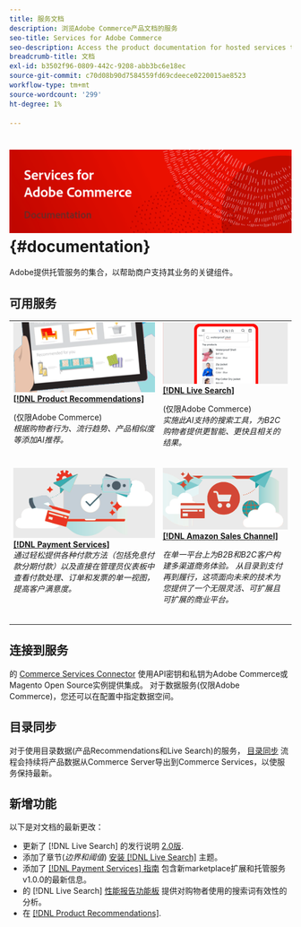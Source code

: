 ```yaml
---
title: 服务文档
description: 浏览Adobe Commerce产品文档的服务
seo-title: Services for Adobe Commerce
seo-description: Access the product documentation for hosted services that help Adobe Commerce and Magento Open Source merchants support key components of their business.
breadcrumb-title: 文档
exl-id: b3502f96-0809-442c-9208-abb3bc6e18ec
source-git-commit: c70d08b90d7584559fd69cdeece0220015ae8523
workflow-type: tm+mt
source-wordcount: '299'
ht-degree: 1%

---
```


# <!-- use banner as heading -->![服务文档](./assets/banner-services-home.png) {#documentation}

Adobe提供托管服务的集合，以帮助商户支持其业务的关键组件。

## 可用服务

<table>
<tr>
   <td valign="top">
       <img alt="[!UICONTROL Product Recommendations]" src="assets/product-recs.png" />
    <div><a href="https://experienceleague.adobe.com/docs/commerce-merchant-services/product-recommendations/overview.html">
    <strong>[!DNL Product Recommendations]</strong></a>
    </div>
    <p>(仅限Adobe Commerce)<br><em>根据购物者行为、流行趋势、产品相似度等添加AI推荐。</em></p>
    <br>
  </td>
  <td valign="top">
      <img alt="[!DNL Live Search]" src="assets/live-search.png" />
    <div>
    <a href="https://experienceleague.adobe.com/docs/commerce-merchant-services/live-search/overview.html"><strong>[!DNL Live Search]</strong></a>
    </div>
    <p>(仅限Adobe Commerce)<br><em>实施此AI支持的搜索工具，为B2C购物者提供更智能、更快且相关的结果。</em></p>
    <br>
  </td>
</tr>
<tr>
  <td valign="top">
    <img alt="[!DNL Payment Services]" src="assets/payment-services.png"/>
    <div>
    <a href="https://experienceleague.adobe.com/docs/commerce-merchant-services/payment-services/guide-overview.html"><strong>[!DNL Payment Services]</strong></a>
    </div>
    <em>通过轻松提供各种付款方法（包括免息付款分期付款）以及直接在管理员仪表板中查看付款处理、订单和发票的单一视图，提高客户满意度。</em>
    <br>
  </td>
    <td valign="top">
       <img alt="Amazon Sales Channel" src="assets/amazon-channel.png" />
    <div><a href="https://experienceleague.adobe.com/docs/commerce-channels/amazon/guide-overview.html">
    <strong>[!DNL Amazon Sales Channel]</strong></a>
    </div>
    <p><em>在单一平台上为B2B和B2C客户构建多渠道商务体验。 从目录到支付再到履行，这项面向未来的技术为您提供了一个无限灵活、可扩展且可扩展的商业平台。</em></p>
    <br>
  </td>
</tr>
</table>

## 连接到服务

的 [Commerce Services Connector](saas.md) 使用API密钥和私钥为Adobe Commerce或Magento Open Source实例提供集成。 对于数据服务(仅限Adobe Commerce)，您还可以在配置中指定数据空间。

## 目录同步

对于使用目录数据(产品Recommendations和Live Search)的服务， [目录同步](catalog-sync.md) 流程会持续将产品数据从Commerce Server导出到Commerce Services，以使服务保持最新。

## 新增功能

以下是对文档的最新更改：

* 更新了 [!DNL Live Search] 的发行说明 [2.0版](/help/live-search/release-notes.md).
* 添加了章节(_边界和阈值_) [安装 [!DNL Live Search]](/help/live-search/install.md) 主题。
* 添加了 [[!DNL Payment Services] 指南](/help/payment-services/guide-overview.md) 包含新marketplace扩展和托管服务v1.0.0的最新信息。
* 的 [!DNL Live Search] [性能报告功能板](/help/live-search/performance.md) 提供对购物者使用的搜索词有效性的分析。
* 在 [[!DNL Product Recommendations]](/help/product-recommendations/overview.md).
